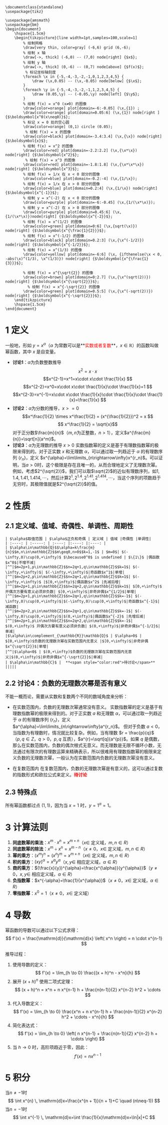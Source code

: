 ```latexsvg
\documentclass{standalone}
\usepackage{tikz}

\usepackage{amsmath}
\usepackage{bm}
\begin{document}
    \hspace{1.5cm}
    \begin{tikzpicture}[line width=1pt,samples=100,scale=1]
        % 绘制网格
        \draw[very thin, color=gray] (-6,6) grid (6,-6);
        % 绘制 x 轴
        \draw[->, thick] (-6,0) -- (7,0) node[right] {$x$};
        % 绘制 y 轴
        \draw[->, thick] (0,-6) -- (0,7) node[above] {$f(x)$};
         % 标记坐标轴刻度
	    \foreach \x in {-5,-4,-3,-2,-1,0,1,2,3,4,5} {
	        \draw (\x,0.05) -- (\x,-0.05) node[below] {$\x$}; 
	    }
	    \foreach \y in {-5,-4,-3,-2,-1,1,2,3,4,5} {
	        \draw (0.05,\y) -- (-0.05,\y) node[left] {$\y$};
	    }
	    % 绘制 f(x) = x^0 (x≠0) 的图像
        \draw[color=orange] plot[domain=-6:-0.05] (\x,{1}) ;
        \draw[color=orange] plot[domain=0.05:6] (\x,{1}) node[right ] {$\boldsymbol{x^0(x\neq0)}$};
        % 标记 x = 0 处的空心圆
        \draw[color=orange] (0,1) circle (0.05);
         % 绘制 f(x) = x 的图像
        \draw[color=black] plot[domain=-3.4:3.4] (\x,{\x}) node[right] {$\boldsymbol{x}$};
        % 绘制 f(x) = x^2 的图像
        \draw[color=red] plot[domain=-2.2:2.2] (\x,{\x*\x}) node[right] {$\boldsymbol{x^2}$};
         % 绘制 f(x) = x^3 的图像
        \draw[color=red] plot[domain=-1.8:1.8] (\x,{\x*\x*\x}) node[right] {$\boldsymbol{x^3}$};
        % 绘制 f(x) = 1/x 在 x < 0 部分的图像
        \draw[color=blue] plot[domain=-0.2:-4] (\x,{1/\x});
        % 绘制 f(x) = 1/x 在 x > 0 部分的图像
        \draw[color=blue] plot[domain=0.2:4] (\x,{1/\x}) node[right]  {$\boldsymbol{x^{-1}}$};
        % 绘制 y = x^(-2) 在 x < 0 部分的图像
		\draw[color=purple] plot[domain=-6:-0.45] (\x,{1/(\x*\x)});
		% 绘制 y = x^(-2) 在 x > 0 部分的图像
		\draw[color=purple] plot[domain=0.45:6] (\x,{1/(\x*\x)})node[right] {$\boldsymbol{x^{-2}}$};
        % 绘制 f(x) = x^(1/2) 的图像
        \draw[color=green] plot[domain=0:6] (\x,{sqrt(\x)}) node[right] {$\boldsymbol{x^{\frac{1}{2}}}$};
        % 绘制 f(x) = x^(-1/2) 的图像
        \draw[color=black] plot[domain=0.2:3] (\x,{\x^(-1/2)}) node[right] {$\boldsymbol{x^{-1/2}}$};
        % 绘制 f(x) = x^(1/3) 的图像
        \draw[color=yellow] plot[domain=-6:6] (\x, {ifthenelse(\x < 0, -abs(\x)^(1/3), \x^(1/3)}) node[right] {$\boldsymbol{x^{\frac{1}{3}}}$};

        % 绘制 f(x) = x^{\sqrt{2}} 的图像
        \draw[color=brown] plot[domain=0:2.7] (\x,{\x^(sqrt(2))}) node[right] {$\boldsymbol{x^{\sqrt{2}}}$};
		  % 绘制 f(x) = x^{-\sqrt{2}} 的图像
        \draw[color=green] plot[domain=0.5:5] (\x,{\x^(-sqrt(2))}) node[right] {$\boldsymbol{x^{-\sqrt{2}}}$};
    \end{tikzpicture}
    \hspace{1.5cm}
\end{document}
```
# 1 定义
一般地，形如 $y = x^{\alpha}$（$\alpha$ 为常数可以是**<span style="color:red">实数或者复数</span>**，$x\in \mathbb{R}$）的函数叫做幂函数，其中 $x$ 是自变量。
- **讨论1**：$\alpha$为负数整数推导
	 $$x^{2}=x\cdot x $$
	 $$x^{2-1}=x^1=x\cdot x\cdot \frac{1}{x} $$
	$$x^{2-2}=x^0=x\cdot x\cdot \frac{1}{x}\cdot \frac{1}{x}=1 $$
	$$x^{2-3}=x^{-1}=x\cdot x\cdot \frac{1}{x}\cdot \frac{1}{x}\cdot \frac{1}{x}=\frac{1}{x} $$
- **讨论2**：$\alpha$为分数的推导，$x>=0$
	$$x^\frac{1}{2} \times x^\frac{1}{2} = (x^{\frac{1}{2}})^2 = x $$
	 $$ x^\frac{1}{2} = \sqrt{x}$$
	 对于正分数$\frac{m}{n}$（$m,n$为正整数，$n>1$），定义$a^{\frac{m}{n}}=\sqrt[n]{a^m}$。
 - **讨论3**：$\alpha$为无理数的推导 $x>0$
	实数指数幂的定义是基于有理数指数幂的极限来得到的。对于正实数 $x$ 和无理数 $\alpha$，可以通过取一列趋近于 $\alpha$ 的有理数序列 $\{r_n\}$，定义 $x^{\alpha}=\lim\limits_{n\rightarrow\infty}x^{r_n}$。可以证明，当$a>0$时，这个极限是存在且唯一的，从而合理地定义了无理数次幂。
	例如，考虑$2^{\sqrt{2}}$，我们可以取$\sqrt{2}$的近似有理数序列，如$1,1.4,1.41,1.414,\cdots$，然后计算$2^1,2^{1.4},2^{1.41},2^{1.414},\cdots$，当这个序列的项数趋于无穷时，其极限值就是$2^{\sqrt{2}}$的值。
# 2 性质
## 2.1 定义域、值域、奇偶性、单调性、周期性
```tx
| $\alpha$取值范围 | $\alpha$正负和奇偶 | 定义域 | 值域 |奇偶性 |单调性|
| :----: | :-----: | :----: |:----: |:----: |
| $\alpha\in\mathbb{Q}$$\alpha=k\frac{m}{n}$$m,n\in\mathbb{Z}$$m\geq0,n>0$$k=1,-1$ | $m=0$| $(-\infty,0)\cup(0,+\infty)$ $\because0^0$ is undefined | $\{1\}$ |偶函数$x^0$|不增不减|
|^^|$m=2p+1,p\in\mathbb{Z}$$n=2q+1,q\in\mathbb{Z}$$k=1$| $(-\infty,+\infty)$| $(-\infty,+\infty)$|奇函数$x^1$|单增|
|^^|$m=2p+2,p\in\mathbb{Z}$$n=2q+1,q\in\mathbb{Z}$$k=1$| $(-\infty,+\infty)$ |$[0,+\infty)$|偶函数$x^2$ |先减后增|
|^^|$m=2p+1,p\in\mathbb{Z}$$n=2q+2,q\in\mathbb{Z}$$k=1$| $[0,+\infty)$ 开偶次方要有意义必须非负数| $[0,+\infty)$|非奇非偶$x^{1/2}$|单增|
|^^|$m=2p+1,p\in\mathbb{Z}$$n=2q+1,q\in\mathbb{Z}$$k=-1$| $(-\infty,0)\cup(0,+\infty)$|$(-\infty,0)\cup(0,+\infty)$|奇函数$x^{-1}$|减函数|
|^^|$m=2p+2,p\in\mathbb{Z}$$n=2q+1,q\in\mathbb{Z}$$k=-1$| $(-\infty,0)\cup(0,+\infty)$|$(0,+\infty)$|偶函数$x^{-2}$ |先增后减|
|^^|$m=2p+1,p\in\mathbb{Z}$$n=2q+2,q\in\mathbb{Z}$$k=-1$| $(0,+\infty)$ 开偶次方要有意义必须非负数| $(0,+\infty)$|非奇非偶$x^{-1/2}$|单减|
|$\alpha\in\complement_{\mathbb{R}}\mathbb{Q}$ | $\alpha>0$ |  $[0,+\infty)$负数的无理数次幂在实数范围内无意义 |$[0,+\infty)$|非奇非偶$x^{\sqrt{2}}$|单增|
|^^|$\alpha<0$ | $(0,+\infty)$负数的无理数次幂在实数范围内无意义|$(0,+\infty)$|非奇非偶$x^{-\sqrt{2}}$|单减|
| $\alpha\in\mathbb{C}$ |  **<span style="color:red">待讨论</span>** |||||
```

## 2.2 讨论4：负数的无理数次幂是否有意义
不能一概而论，需要从实数和复数两个不同的数域角度来分析：
- 在实数范围内，负数的无理数次幂通常没有意义。
实数指数幂的定义是基于有理数指数幂的极限来得到的。对于正实数 $a$ 和无理数 $\alpha$，可以通过取一列趋近于 $\alpha$ 的有理数序列 $\{r_n\}$，定义 $a^{\alpha}=\lim\limits_{n\rightarrow\infty}a^{r_n}$。
但对于负数 $a<0$，当指数为有理数时，情况就比较复杂。例如，当有理数 $r = \frac{p}{q}$（$p,q\in Z$，$q>0$，$p,q$ 互质），$a^{r}=\sqrt[q]{a^{p}}$。如果 $q$ 是偶数，那么在实数范围内，负数的偶次根式无意义。而无理数是无限不循环小数，无法通过有限次的有理数运算来精确表示，所以很难用有理数指数幂的极限来定义负数的无理数次幂，一般认为在实数范围内负数的无理数次幂没有意义。

- 在复数范围内
在复数范围内，负数的无理数次幂是有意义的，这可以通过复数的指数形式和欧拉公式来定义。**<span style="color:red">待讨论</span>**
## 2.3 特殊点
所有幂函数都过点 $(1,1)$，因为当 $x = 1$ 时，$y = 1^{\alpha}=1$。

# 3 计算法则
1. **同底数幂的乘法**：$x^{m}\cdot x^{n}=x^{m + n}$（$x\in$ 定义域，$m,n\in R$）
2. **同底数幂的除法**：$x^{m}\div x^{n}=x^{m - n}$（$x\neq0$，$x\in$ 定义域，$m,n\in R$）
3. **幂的乘方**：$(x^{m})^{n}=(x^{n})^{m}=x^{m\times n}$（$x\in$ 定义域，$m,n\in R$）
4. **积的乘方**：$(xy)^{\alpha}=x^{\alpha}y^{\alpha}$（$x,y\in$ 相应定义域，$\alpha\in R$）
5. **商的乘方**：$(\frac{x}{y})^{\alpha}=\frac{x^{\alpha}}{y^{\alpha}}$（$y\neq0$，$x,y\in$ 相应定义域，$\alpha\in R$）
6. **负指数幂**：$x^{-\alpha}=\frac{1}{x^{\alpha}}$（$x\neq0$，$x\in$ 定义域，$\alpha\in R$）
7. **零指数幂**：$x^{0}=1$（$x\neq0$，$x\in$ 定义域）

# 4 导数
幂函数的导数可以通过以下公式求得：
$$
f'(x) = \frac{\mathrm{d}}{\mathrm{d}x} \left( x^n \right) = n \cdot x^{n-1}
$$

推导过程：
1. 使用导数的定义：
   $$
   f'(x) = \lim_{h \to 0} \frac{(x + h)^n - x^n}{h}
   $$
2. 展开 $(x + h)^n$ 使用二项式定理：
   $$
   (x + h)^n = x^n + n x^{n-1} h + \frac{n(n-1)}{2} x^{n-2} h^2 + \cdots
   $$
3. 代入导数定义：
   $$
   f'(x) = \lim_{h \to 0} \frac{x^n + n x^{n-1} h + \frac{n(n-1)}{2} x^{n-2} h^2 + \cdots - x^n}{h}
   $$
4. 简化表达式：
   $$
   f'(x) = \lim_{h \to 0} \left( n x^{n-1} + \frac{n(n-1)}{2} x^{n-2} h + \cdots \right)
   $$
5. 当 $h \to 0$ 时，高阶项趋近于零，因此：
   $$
   f'(x) = n x^{n-1}
   $$
# 5 积分
当$n\neq-1$时
$$ \int x^{n} \, \mathrm{d}x=\frac{x^{n + 1}}{n + 1}+C \quad (n\neq-1)) $$
当$n=-1$时
$$ \int x^{-1} \, \mathrm{d}x=\int \frac{1}{x}\mathrm{d}x=\ln|x|+C $$
